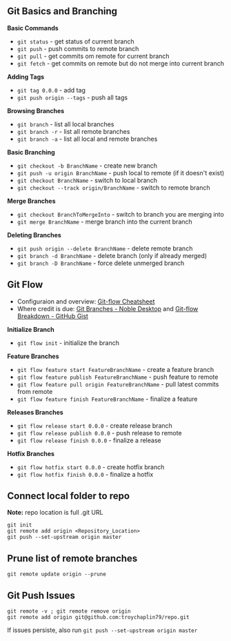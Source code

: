 ## Git Basics and Branching

**Basic Commands**

-   `git status` - get status of current branch
-   `git push` - push commits to remote branch
-   `git pull` - get commits om remote for current branch
-   `git fetch` - get commits on remote but do not merge into current branch

**Adding Tags**

-   `git tag 0.0.0` - add tag
-   `git push origin --tags` - push all tags

**Browsing Branches**

-   `git branch` - list all local branches
-   `git branch -r` - list all remote branches
-   `git branch -a` - list all local and remote branches

**Basic Branching**

-   `git checkout -b BranchName` - create new branch
-   `git push -u origin BranchName` - push local to remote (if it doesn't exist)
-   `git checkout BranchName` - switch to local branch
-   `git checkout --track origin/BranchName` - switch to remote branch

**Merge Branches**

-   `git checkout BranchToMergeInto` - switch to branch you are merging into
-   `git merge BranchName` - merge branch into the current branch

**Deleting Branches**

-   `git push origin --delete BranchName` - delete remote branch
-   `git branch -d BranchName` - delete branch (only if already merged)
-   `git branch -D BranchName` - force delete unmerged branch

## Git Flow

-   Configuraion and overview: [Git-flow Cheatsheet](https://danielkummer.github.io/git-flow-cheatsheet/index.html)
-   Where credit is due: [Git Branches - Noble Desktop](https://www.nobledesktop.com/learn/git/git-branches) and [Git-flow Breakdown - GitHub Gist](https://gist.github.com/JamesMGreene/cdd0ac49f90c987e45ac)

**Initialize Branch**

-   `git flow init` - initialize the branch

**Feature Branches**

-   `git flow feature start FeatureBranchName` - create a feature branch
-   `git flow feature publish FeatureBranchName` - push feature to remote
-   `git flow feature pull origin FeatureBranchName` - pull latest commits from remote
-   `git flow feature finish FeatureBranchName` - finalize a feature

**Releases Branches**

-   `git flow release start 0.0.0` - create release branch
-   `git flow release publish 0.0.0` - push release to remote
-   `git flow release finish 0.0.0` - finalize a release

**Hotfix Branches**

-   `git flow hotfix start 0.0.0` - create hotfix branch
-   `git flow hotfix finish 0.0.0` - finalize a hotfix

## Connect local folder to repo

**Note:** repo location is full .git URL

```
git init
git remote add origin <Repository_Location>
git push --set-upstream origin master
```

## Prune list of remote branches

```
git remote update origin --prune
```

## Git Push Issues

```
git remote -v ; git remote remove origin
git remote add origin git@github.com:troychaplin79/repo.git
```

If issues persiste, also run `git push --set-upstream origin master`
